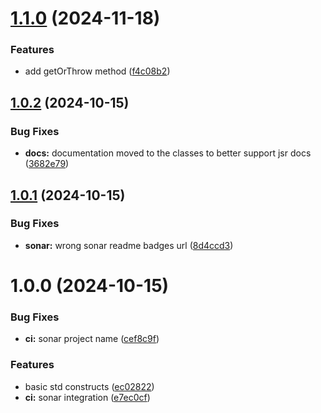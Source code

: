 # [1.1.0](https://github.com/domaincrafters/ddd_deno_std/compare/v1.0.2...v1.1.0) (2024-11-18)


### Features

* add getOrThrow method ([f4c08b2](https://github.com/domaincrafters/ddd_deno_std/commit/f4c08b2b87a97e97bf4e04cb0b2be8746b3fe49d))

## [1.0.2](https://github.com/domaincrafters/ddd_deno_std/compare/v1.0.1...v1.0.2) (2024-10-15)


### Bug Fixes

* **docs:** documentation moved to the classes to better support jsr docs ([3682e79](https://github.com/domaincrafters/ddd_deno_std/commit/3682e7978bb54c62721081c7fd6fc686ac5c7579))

## [1.0.1](https://github.com/domaincrafters/ddd_deno_std/compare/v1.0.0...v1.0.1) (2024-10-15)


### Bug Fixes

* **sonar:** wrong sonar readme badges url ([8d4ccd3](https://github.com/domaincrafters/ddd_deno_std/commit/8d4ccd335b7d923fa29bbaf54b35dd2061d22946))

# 1.0.0 (2024-10-15)


### Bug Fixes

* **ci:** sonar project name ([cef8c9f](https://github.com/domaincrafters/ddd_deno_std/commit/cef8c9f00bb39ffe5c9085b3b78b35bf8ffe4e3c))


### Features

* basic std constructs ([ec02822](https://github.com/domaincrafters/ddd_deno_std/commit/ec02822df9a13cefb2b1d449596df7bd740c95be))
* **ci:** sonar integration ([e7ec0cf](https://github.com/domaincrafters/ddd_deno_std/commit/e7ec0cf218157cfd6363defdbfacc7592635c580))
